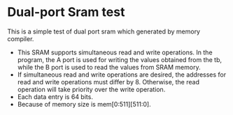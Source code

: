# Dual-port Sram test

This is a simple test of dual port sram which generated by memory compiler.

- This SRAM supports simultaneous read and write operations. In the program, the A port is used for writing the values obtained from the tb, while the B port is used to read the values from SRAM memory.
- If simultaneous read and write operations are desired, the addresses for read and write operations must differ by 8. Otherwise, the read operation will take priority over the write operation.
- Each data entry is 64 bits.
- Because of memory size is mem[0:511][511:0].
